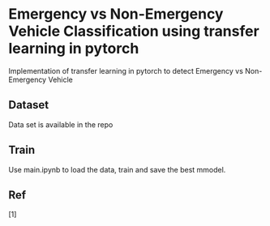 # Emergency vs Non-Emergency Vehicle Classification using transfer learning in pytorch
Implementation of transfer learning in pytorch to detect Emergency vs Non-Emergency Vehicle

## Dataset
Data set is available in the repo

## Train
Use main.ipynb to load the data, train and save the best mmodel.

## Ref
[1] 